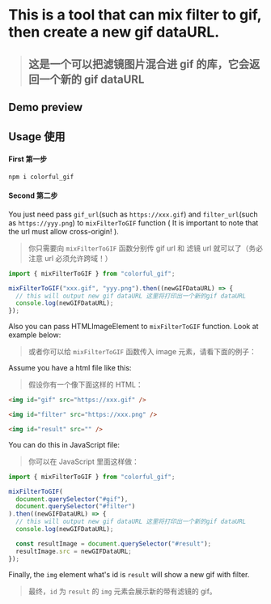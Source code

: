 # This is a tool that can mix filter to gif, then create a new gif dataURL.

> ## 这是一个可以把滤镜图片混合进 gif 的库，它会返回一个新的 gif dataURL

## Demo preview

## Usage 使用

#### First 第一步

```shell
npm i colorful_gif
```

#### Second 第二步

You just need pass `gif_url`(such as `https://xxx.gif`) and `filter_url`(such as `https://yyy.png`) to `mixFilterToGIF` function ( It is important to note that the url must allow cross-origin! ).

> 你只需要向 `mixFilterToGIF` 函数分别传 gif url 和 滤镜 url 就可以了（务必注意 url 必须允许跨域！）

```js
import { mixFilterToGIF } from "colorful_gif";

mixFilterToGIF("xxx.gif", "yyy.png").then((newGIFDataURL) => {
  // this will output new gif dataURL 这里将打印出一个新的gif dataURL
  console.log(newGIFDataURL);
});
```

Also you can pass HTMLImageElement to `mixFilterToGIF` function. Look at example below:

> 或者你可以给 `mixFilterToGIF` 函数传入 image 元素，请看下面的例子：

Assume you have a html file like this:

> 假设你有一个像下面这样的 HTML：

```html
<img id="gif" src="https://xxx.gif" />

<img id="filter" src="https://xxx.png" />

<img id="result" src="" />
```

You can do this in JavaScript file:

> 你可以在 JavaScript 里面这样做：

```js
import { mixFilterToGIF } from "colorful_gif";

mixFilterToGIF(
  document.querySelector("#gif"),
  document.querySelector("#filter")
).then((newGIFDataURL) => {
  // this will output new gif dataURL 这里将打印出一个新的gif dataURL
  console.log(newGIFDataURL);

  const resultImage = document.querySelector("#result");
  resultImage.src = newGIFDataURL;
});
```

Finally, the `img` element what's id is `result` will show a new gif with filter.

> 最终，`id` 为 `result` 的 `img` 元素会展示新的带有滤镜的 gif。
